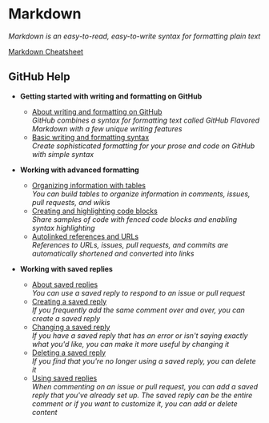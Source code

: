 # Markdown
*Markdown is an easy-to-read, easy-to-write syntax for formatting plain text*

[Markdown Cheatsheet](https://github.com/adam-p/markdown-here/wiki/Markdown-Cheatsheet#lists)

## GitHub Help
- **Getting started with writing and formatting on GitHub**
    - [About writing and formatting on GitHub](https://help.github.com/articles/about-writing-and-formatting-on-github/)  
    *GitHub combines a syntax for formatting text called GitHub Flavored Markdown with a few unique writing features*
    - [Basic writing and formatting syntax](https://help.github.com/articles/basic-writing-and-formatting-syntax/)  
    *Create sophisticated formatting for your prose and code on GitHub with simple syntax*
    
- **Working with advanced formatting**
    - [Organizing information with tables](https://help.github.com/articles/organizing-information-with-tables/)  
    *You can build tables to organize information in comments, issues, pull requests, and wikis*
    - [Creating and highlighting code blocks](https://help.github.com/articles/creating-and-highlighting-code-blocks/)  
    *Share samples of code with fenced code blocks and enabling syntax highlighting*
    - [Autolinked references and URLs](https://help.github.com/articles/autolinked-references-and-urls/)  
    *References to URLs, issues, pull requests, and commits are automatically shortened and converted into links*
- **Working with saved replies**
    - [About saved replies](https://help.github.com/articles/about-saved-replies/)  
    *You can use a saved reply to respond to an issue or pull request*
    - [Creating a saved reply](https://help.github.com/articles/creating-a-saved-reply/)  
    *If you frequently add the same comment over and over, you can create a saved reply*
    - [Changing a saved reply](https://help.github.com/articles/changing-a-saved-reply/)  
    *If you have a saved reply that has an error or isn't saying exactly what you'd like, you can make it more useful by changing it*
    - [Deleting a saved reply](https://help.github.com/articles/deleting-a-saved-reply/)  
    *If you find that you're no longer using a saved reply, you can delete it*
    - [Using saved replies](https://help.github.com/articles/using-saved-replies/)  
    *When commenting on an issue or pull request, you can add a saved reply that you've already set up. The saved reply can be the entire comment or if you want to customize it, you can add or delete content*
